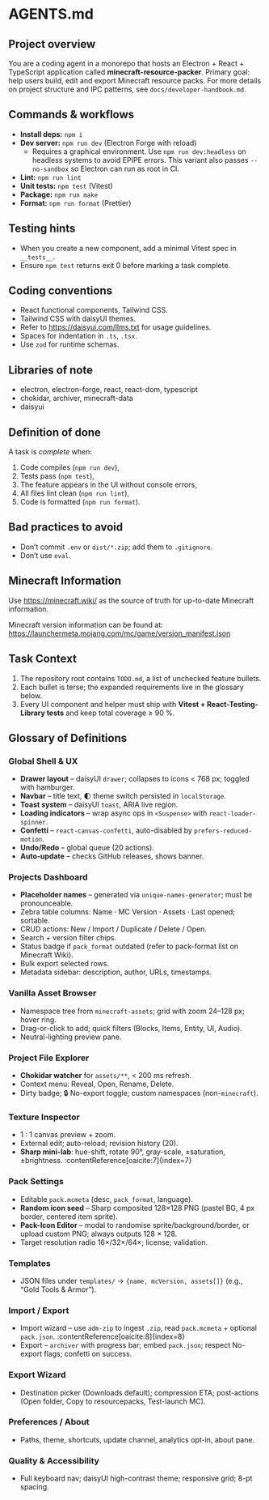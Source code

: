 # AGENTS.md

## Project overview

You are a coding agent in a monorepo that hosts an Electron + React + TypeScript application
called **minecraft-resource-packer**.
Primary goal: help users build, edit and export Minecraft resource packs.
For more details on project structure and IPC patterns, see `docs/developer-handbook.md`.

## Commands & workflows

- **Install deps:** `npm i`
- **Dev server:** `npm run dev` (Electron Forge with reload)
  - Requires a graphical environment. Use `npm run dev:headless` on headless systems to avoid EPIPE errors. This variant also passes `--no-sandbox` so Electron can run as root in CI.
- **Lint:** `npm run lint`
- **Unit tests:** `npm test` (Vitest)
- **Package:** `npm run make`
- **Format:** `npm run format` (Prettier)

## Testing hints

- When you create a new component, add a minimal Vitest spec in `__tests__`.
- Ensure `npm test` returns exit 0 before marking a task complete.

## Coding conventions

- React functional components, Tailwind CSS.
- Tailwind CSS with daisyUI themes.
- Refer to https://daisyui.com/llms.txt for usage guidelines.
- Spaces for indentation in `.ts`, `.tsx`.
- Use `zod` for runtime schemas.

## Libraries of note

- electron, electron-forge, react, react-dom, typescript
- chokidar, archiver, minecraft-data
- daisyui

## Definition of done

A task is _complete_ when:

1. Code compiles (`npm run dev`),
2. Tests pass (`npm test`),
3. The feature appears in the UI without console errors,
4. All files lint clean (`npm run lint`),
5. Code is formatted (`npm run format`).

## Bad practices to avoid

- Don’t commit `.env` or `dist/*.zip`; add them to `.gitignore`.
- Don’t use `eval`.

## Minecraft Information

Use https://minecraft.wiki/ as the source of truth for up-to-date Minecraft information.

Minecraft version information can be found at: https://launchermeta.mojang.com/mc/game/version_manifest.json

## Task Context
1. The repository root contains `TODO.md`, a list of unchecked feature bullets.  
2. Each bullet is terse; the expanded requirements live in the glossary below.  
3. Every UI component and helper must ship with **Vitest + React-Testing-Library tests** and keep total coverage ≥ 90 %.

## Glossary of Definitions

### Global Shell & UX
* **Drawer layout** – daisyUI `drawer`; collapses to icons < 768 px; toggled with hamburger.  
* **Navbar** – title text, 🌓 theme switch persisted in `localStorage`.  
* **Toast system** – daisyUI `toast`, ARIA live region.
* **Loading indicators** – wrap async ops in `<Suspense>` with `react-loader-spinner`.
* **Confetti** – `react-canvas-confetti`, auto-disabled by `prefers-reduced-motion`.
* **Undo/Redo** – global queue (20 actions).  
* **Auto-update** – checks GitHub releases, shows banner.  

### Projects Dashboard  
* **Placeholder names** – generated via `unique-names-generator`; must be pronounceable.
* Zebra table columns: Name · MC Version · Assets · Last opened; sortable.  
* CRUD actions: New / Import / Duplicate / Delete / Open.  
* Search + version filter chips.  
* Status badge if `pack_format` outdated (refer to pack-format list on Minecraft Wiki).
* Bulk export selected rows.  
* Metadata sidebar: description, author, URLs, timestamps.

### Vanilla Asset Browser  
* Namespace tree from `minecraft-assets`; grid with zoom 24–128 px; hover ring.  
* Drag-or-click to add; quick filters (Blocks, Items, Entity, UI, Audio).  
* Neutral-lighting preview pane.

### Project File Explorer  
* **Chokidar watcher** for `assets/**`, < 200 ms refresh.  
* Context menu: Reveal, Open, Rename, Delete.  
* Dirty badge; 🔒 No-export toggle; custom namespaces (non-`minecraft`).  

### Texture Inspector  
* 1 : 1 canvas preview + zoom.  
* External edit; auto-reload; revision history (20).  
* **Sharp mini-lab**: hue-shift, rotate 90°, gray-scale, ±saturation, ±brightness. :contentReference[oaicite:7]{index=7}  

### Pack Settings  
* Editable `pack.mcmeta` (desc, `pack_format`, language).  
* **Random icon seed** – Sharp composited 128×128 PNG (pastel BG, 4 px border, centered item sprite).  
* **Pack-Icon Editor** – modal to randomise sprite/background/border, or upload custom PNG; always outputs 128 × 128.  
* Target resolution radio 16×/32×/64×; license; validation.

### Templates  
* JSON files under `templates/` → `{name, mcVersion, assets[]}` (e.g., “Gold Tools & Armor”).  

### Import / Export  
* Import wizard – use `adm-zip` to ingest `.zip`, read `pack.mcmeta` + optional `pack.json`. :contentReference[oaicite:8]{index=8}  
* Export – `archiver` with progress bar; embed `pack.json`; respect No-export flags; confetti on success.  

### Export Wizard  
* Destination picker (Downloads default); compression ETA; post-actions (Open folder, Copy to resourcepacks, Test-launch MC).  

### Preferences / About  
* Paths, theme, shortcuts, update channel, analytics opt-in, about pane.  

### Quality & Accessibility  
* Full keyboard nav; daisyUI high-contrast theme; responsive grid; 8-pt spacing.

